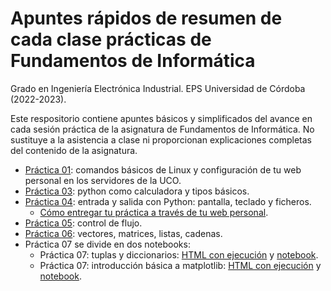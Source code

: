 # Apuntes rápidos de resumen de cada clase prácticas de Fundamentos de Informática

Grado en Ingeniería Electrónica Industrial. EPS Universidad de Córdoba (2022-2023). 

Este respositorio contiene apuntes básicos y simplificados del avance en cada sesión práctica de la asignatura de Fundamentos de Informática. No sustituye a la asistencia a clase ni proporcionan explicaciones completas del contenido de la asignatura.

* [Práctica 01](practica01/index.md): comandos básicos de Linux y configuración de tu web personal en los servidores de la UCO.
* [Práctica 03](practica03/index.md): python como calculadora y tipos básicos.
* [Práctica 04](practica04/index.md): entrada y salida con Python: pantalla, teclado y ficheros.
  * [Cómo entregar tu práctica a través de tu web personal](practica04/entrega_practicas.md).
* [Práctica 05](practica05/index.md): control de flujo.
* [Práctica 06](practica06/practica06.ipynb): vectores, matrices, listas, cadenas.
* Práctica 07 se divide en dos notebooks: 
  * Práctica 07: tuplas y diccionarios: [HTML con ejecución](practica07/practica07_tuplas_diccionarios.html) y [notebook](practica07/practica07_tuplas_diccionarios.ipynb).
  * Práctica 07: introducción básica a matplotlib: [HTML con ejecución](practica07/practica07_matplotlib.html) y [notebook](practica07/practica07_matplotlib.ipynb).
